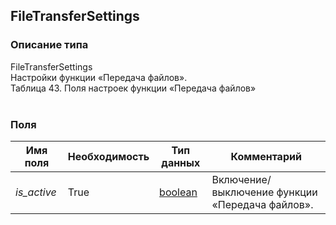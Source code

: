 
## FileTransferSettings

### Описание типа
FileTransferSettings<br/>Настройки функции «Передача файлов».<br/>Таблица 43. Поля настроек функции «Передача файлов»<br/><br/>
### Поля

| Имя поля | Необходимость | Тип данных | Комментарий |
|---|---|---|---|
|*is_active*|True|[boolean](/docs/types/boolean.md)|Включение/выключение функции «Передача файлов».<br/>|
